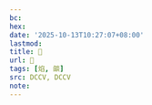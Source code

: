 ```yaml
---
bc:
hex:
date: '2025-10-13T10:27:07+08:00'
lastmod:
title: 􀩲
url: 􀩲
tags: [焰, 燄]
src: DCCV, DCCV
note:
---
```

